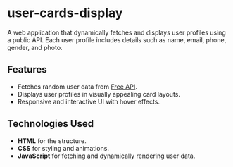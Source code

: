# user-cards-display

A web application that dynamically fetches and displays user profiles using a public API. Each user profile includes details such as name, email, phone, gender, and photo.

## Features

- Fetches random user data from [Free API](https://api.freeapi.app/api/v1/public/randomusers).
- Displays user profiles in visually appealing card layouts.
- Responsive and interactive UI with hover effects.

## Technologies Used

- **HTML** for the structure.
- **CSS** for styling and animations.
- **JavaScript** for fetching and dynamically rendering user data.
